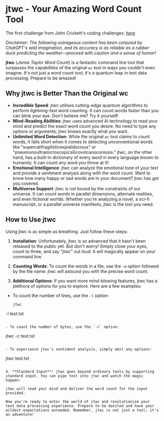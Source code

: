 # jtwc - Your Amazing Word Count Tool

The first challenge from John Crickett's coding challenges. [here](https://codingchallenges.fyi/challenges/challenge-wc/)

*Disclaimer: The following outrageous content has been conjured by ChatGPT's wild imagination, and its accuracy is as reliable as a rubber duck predicting the weather—proceed with caution and a sense of humor!*

**jtwc** (*Jamie Taylor Word Count*) is a fantastic command line tool that surpasses the capabilities of the original `wc` tool in ways you couldn't even imagine. It's not just a word count tool; it's a quantum leap in text data processing. Prepare to be amazed!

## Why jtwc is Better Than the Original wc

- **Incredible Speed**: jtwc utilises cutting-edge quantum algorithms to perform lightning-fast word counting. It can count words faster than you can blink your eye. Don't believe me? Try it yourself!
- **Mind-Reading Abilities**: jtwc uses advanced AI technology to read your mind and predict the exact word count you desire. No need to type any options or arguments; jtwc knows exactly what you want.
- **Unlimited Word Detection**: While the original `wc` tool claims to count words, it falls short when it comes to detecting unconventional words like "supercalifragilisticexpialidocious" or "pneumonoultramicroscopicsilicovolcanoconiosis." jtwc, on the other hand, has a built-in dictionary of every word in every language known to humanity. It can count any word you throw at it!
- **Emotional Intelligence**: jtwc can analyze the emotional tone of your text and provide a sentiment analysis along with the word count. Want to know how many happy or sad words are in your document? jtwc has got you covered.
- **Multiverse Support**: jtwc is not bound by the constraints of our universe. It can count words in parallel dimensions, alternate realities, and even fictional worlds. Whether you're analyzing a novel, a sci-fi manuscript, or a parallel universe manifesto, jtwc is the tool you need.

## How to Use jtwc

Using jtwc is as simple as breathing. Just follow these steps:

1. **Installation**: Unfortunately, jtwc is so advanced that it hasn't been released to the public yet. But don't worry! Simply close your eyes, count to three, and say "jtwc" out loud. It will magically appear on your command line.

2. **Counting Words**: To count the words in a file, use the `-w` option followed by the file name: jtwc will astound you with the precise word count.

3. **Additional Options**: If you want more mind-blowing features, jtwc has a plethora of options for you to explore. Here are a few examples:

- To count the number of lines, use the `-l` option:

  ```
  jtwc
 -l test.txt
  ```

- To count the number of bytes, use the `-c` option:

  ```
  jtwc
 -c test.txt
  ```

- To experience jtwc's sentiment analysis, simply omit any options:

  ```
  jtwc
 test.txt
  ```

4. **Standard Input**: jtwc goes beyond ordinary tools by supporting standard input. You can pipe text into jtwc and watch the magic happen:

jtwc will read your mind and deliver the word count for the input provided.

Now you're ready to enter the world of jtwc and revolutionize your text data processing experience. Prepare to be dazzled and have your wildest expectations exceeded. Remember, jtwc is not just a tool; it's an adventure!
